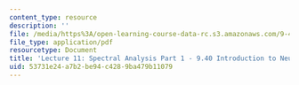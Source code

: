 ```yaml
---
content_type: resource
description: ''
file: /media/https%3A/open-learning-course-data-rc.s3.amazonaws.com/9-40-introduction-to-neural-computation-spring-2018/53731e24a7b2be94c4289ba479b11079_MIT9_40S18_Lec11.pdf
file_type: application/pdf
resourcetype: Document
title: 'Lecture 11: Spectral Analysis Part 1 - 9.40 Introduction to Neural Computation'
uid: 53731e24-a7b2-be94-c428-9ba479b11079
---
```

